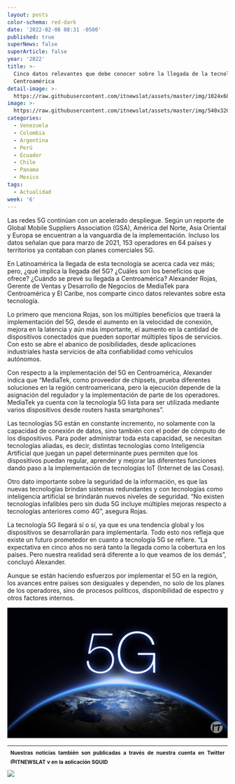 ```yaml
---
layout: posts
color-schema: red-dark
date: '2022-02-08 08:31 -0500'
published: true
superNews: false
superArticle: false
year: '2022'
title: >-
  Cinco datos relevantes que debe conocer sobre la llegada de la tecnología 5G a
  Centroamérica
detail-image: >-
  https://raw.githubusercontent.com/itnewslat/assets/master/img/1024x680/mundo-5g-g.jpg
image: >-
  https://raw.githubusercontent.com/itnewslat/assets/master/img/540x320/mundo-5g-p.jpg
categories:
  - Venezuela
  - Colombia
  - Argentina
  - Perú
  - Ecuador
  - Chile
  - Panama
  - Mexico
tags:
  - Actualidad
week: '6'
---
```

Las redes 5G continúan con un acelerado despliegue. Según un reporte de Global Mobile Suppliers Association (GSA), América del Norte, Asia Oriental y Europa se encuentran a la vanguardia de la implementación. Incluso los datos señalan que para marzo de 2021, 153 operadores en 64 países y territorios ya contaban con planes comerciales 5G. 

En Latinoamérica la llegada de esta tecnología se acerca cada vez más; pero, ¿qué implica la llegada del 5G? ¿Cuáles son los beneficios que ofrece? ¿Cuándo se prevé su llegada a Centroamérica? Alexander Rojas, Gerente de Ventas y Desarrollo de Negocios de MediaTek para Centroamérica y El Caribe, nos comparte cinco datos relevantes sobre esta tecnología.

Lo primero que menciona Rojas, son los múltiples beneficios que traerá la implementación del 5G, desde el aumento en la velocidad de conexión, mejora en la latencia y aún más importante, el aumento en la cantidad de dispositivos conectados que pueden soportar múltiples tipos de servicios.  Con esto se abre el abanico de posibilidades, desde aplicaciones industriales hasta servicios de alta confiabilidad como vehículos autónomos.

Con respecto a la implementación del 5G en Centroamérica, Alexander indica que “MediaTek, como proveedor de chipsets, prueba diferentes soluciones en la región centroamericana, pero la ejecución depende de la asignación del regulador y la implementación de parte de los operadores. MediaTek ya cuenta con la tecnología 5G lista para ser utilizada mediante varios dispositivos desde routers hasta smartphones”.

Las tecnologías 5G están en constante incremento, no solamente con la capacidad de conexión de datos, sino también con el poder de cómputo de los dispositivos. Para poder administrar toda esta capacidad, se necesitan tecnologías aliadas, es decir, distintas tecnologías como Inteligencia Artificial que juegan un papel determinante pues permiten que los dispositivos puedan regular, aprender y mejorar las diferentes funciones dando paso a la implementación de tecnologías IoT (Internet de las Cosas).

Otro dato importante sobre la seguridad de la información, es que las nuevas tecnologías brindan sistemas redundantes y con tecnologías como inteligencia artificial se brindarán nuevos niveles de seguridad. “No existen tecnologías infalibles pero sin duda 5G incluye múltiples mejoras respecto a tecnologías anteriores como 4G”, asegura Rojas.

 La tecnología 5G llegará sí o sí, ya que es una tendencia global y los dispositivos se desarrollarán para implementarla. Todo esto nos refleja que existe un futuro prometedor en cuanto a tecnología 5G se refiere. “La expectativa en cinco años no será tanto la llegada como la cobertura en los países. Pero nuestra realidad será diferente a lo que veamos de los demás”, concluyó Alexander.

Aunque se están haciendo esfuerzos por implementar el 5G en la región, los avances entre países son desiguales y dependen, no solo de los planes de los operadores,  sino de procesos políticos, disponibilidad de espectro y otros factores internos.

![](https://raw.githubusercontent.com/itnewslat/assets/master/img/540x320/mundo-5g-p.jpg)

<table style="height: 42px;" width="569">
<tbody>
<tr>
<td style="text-align: justify;"><sub><strong>Nuestras noticias también son publicadas a través de nuestra cuenta en Twitter <a href="https://twitter.com/itnewslat?lang=es">@ITNEWSLAT</a> y en la aplicación <a href="https://squidapp.co/en/">SQUID</a></strong></sub></td>
</tr>
</tbody>
</table>

<img src="https://tracker.metricool.com/c3po.jpg?hash=56f88a41e39ab42c063cc51676587a04"/>